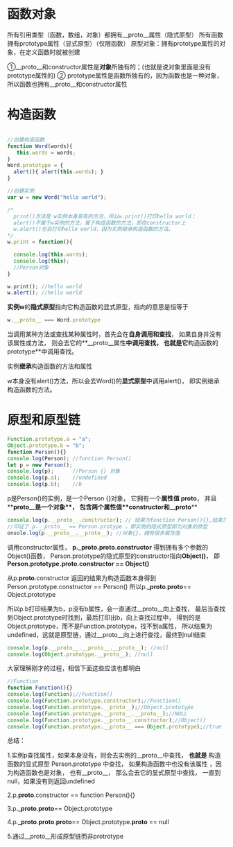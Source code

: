 
# 函数对象

所有引用类型（函数，数组，对象）都拥有__proto__属性（隐式原型）
所有函数 拥有prototype属性（显式原型）（仅限函数）
原型对象：拥有prototype属性的对象，在定义函数时就被创建

①__proto__和constructor属性是**对象**所独有的；(也就是说对象里面是没有prototype属性的)
② prototype属性是函数所独有的，因为函数也是一种对象，所以函数也拥有__proto__和constructor属性

# 构造函数

```js

//创建构造函数
function Word(words){
   this.words = words;
}
Word.prototype = {
  alert(){ alert(this.words); }
}

//创建实例
var w = new Word("hello world");

/*
  print()方法是 w实例本身具有的方法，所以w.print()打印hello world；
  alert()不属于w实例的方法，属于构造函数的方法，即在constructor上
  w.alert()也会打印hello world，因为实例继承构造函数的方法。
*/
w.print = function(){

  console.log(this.words);
  console.log(this);
  //Person对象
}

w.print(); //hello world
w.alert(); //hello world
```

**实例w**的**隐式原型**指向它构造函数的显式原型，指向的意思是恒等于

```js
w.__proto__ === Word.prototype
```

当调用某种方法或查找某种属性时，首先会在**自身调用和查找**，
如果自身并没有该属性或方法，
则会去它的**__proto__属性**中调用查找，
也就是它**构造函数的prototype**中调用查找。

实例**继承**构造函数的方法和属性

w本身没有alert()方法，所以会去Word()的**显式原型**中调用alert()，
即实例继承构造函数的方法。

# 原型和原型链

```js
Function.prototype.a = "a";
Object.prototype.b = "b";
function Person(){}
console.log(Person); //function Person()
let p = new Person();
console.log(p);      //Person {} 对象
console.log(p.a);    //undefined
console.log(p.b);    //b
```

p是Person()的实例，是一个Person {}对象，
它拥有一个**属性值 __proto__**，
并且**__proto__是一个对象**，
包含两个属性值**constructor和__proto__**

```js
console.log(p.__proto__.constructor); // 结果为function Person(){},结果为构造函数本身，
//印证了 p.__proto__ == Person.protype ，即实例的隐式原型即为对象的原型
onsole.log(p.__proto__.__proto__); //对象{}，拥有很多属性值
```

调用constructor属性，
**p.___proto__.__proto__.constructor**
得到拥有多个参数的Object()函数，
Person.prototype的隐式原型的constructor指向**Object()**，
即**Person.prototype.__proto__.constructor == Object()**

从p.__proto__.constructor
返回的结果为构造函数本身得到Person.prototype.constructor == Person()
所以p.___proto__.__proto__== Object.prototype

所以p.b打印结果为b，p没有b属性，会一直通过__proto__向上查找，
最后当查找到Object.prototype时找到，最后打印出b，向上查找过程中，
得到的是Object.prototype，而不是Function.prototype，找不到a属性，
所以结果为undefined，这就是原型链，通过__proto__向上进行查找，最终到null结束

```js
console.log(p.__proto__.__proto__.__proto__); //null
console.log(Object.prototype.__proto__); //null
```

大家理解刚才的过程，相信下面这些应该也都明白

```js
//Function
function Function(){}
console.log(Function);//Function()
console.log(Function.prototype.constructor);//Function()
console.log(Function.prototype.__proto__);//Object.prototype
console.log(Function.prototype.__proto__.__proto__);//NULL
console.log(Function.prototype.__proto__.constructor);//Object()
console.log(Function.prototype.__proto__ === Object.prototype);//true
```

总结：

1.实例p查找属性，如果本身没有，则会去实例的__proto__中查找，
**也就是** 构造函数的显式原型 Person.prototype 中查找，
如果构造函数中也没有该属性
，因为构造函数也是对象，
也有__proto__，
那么会去它的显式原型中查找，
一直到null，如果没有则返回undefined

2.p.__proto__.constructor == function Person(){}

3.p.___proto__.__proto__== Object.prototype

4.p.___proto__.__proto__.__proto__== Object.prototype.__proto__ == null

5.通过__proto__形成原型链而非protrotype
